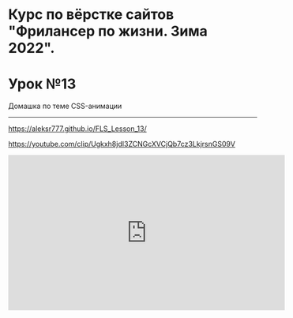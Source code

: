 # Курс по вёрстке сайтов "Фрилансер по жизни. Зима 2022". 
# Урок №13
Домашка по теме CSS-анимации <hr>
<https://aleksr777.github.io/FLS_Lesson_13/>

https://youtube.com/clip/Ugkxh8jdI3ZCNGcXVCjQb7cz3LkjrsnGS09V

<iframe width="560" height="315" src="https://www.youtube.com/embed/oqAcBs2vC4Y?clip=Ugkxh8jdI3ZCNGcXVCjQb7cz3LkjrsnGS09V&amp;clipt=EO-cBhjvkwk" title="YouTube video player" frameborder="0" allow="accelerometer; autoplay; clipboard-write; encrypted-media; gyroscope; picture-in-picture" allowfullscreen></iframe>

